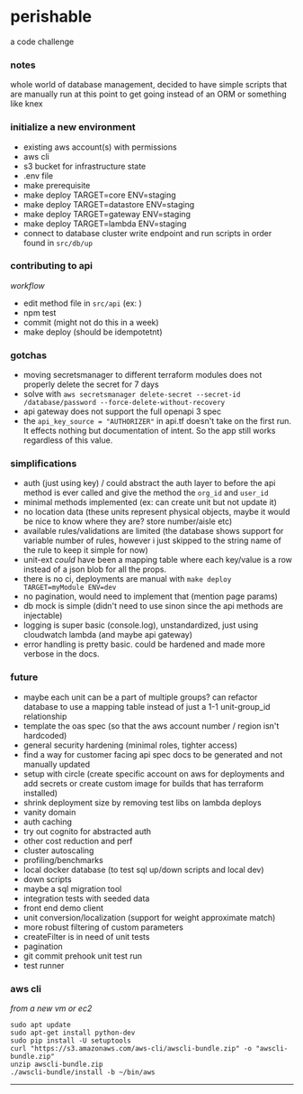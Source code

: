 # perishable
a code challenge



### notes

whole world of database management, 
decided to have simple scripts that are manually run at this point to get going 
instead of an ORM or something like knex


### initialize a new environment
- existing aws account(s) with permissions
- aws cli
- s3 bucket for infrastructure state
- .env file
- make prerequisite
- make deploy TARGET=core ENV=staging
- make deploy TARGET=datastore ENV=staging
- make deploy TARGET=gateway ENV=staging
- make deploy TARGET=lambda ENV=staging
- connect to database cluster write endpoint and run scripts in order found in `src/db/up` 


### contributing to api
_workflow_

- edit method file in `src/api` (ex: )
- npm test
- commit (might not do this in a week)
- make deploy (should be idempotetnt)


### gotchas
- moving secretsmanager to different terraform modules does not properly delete the secret for 7 days
- solve with `aws secretsmanager delete-secret --secret-id /database/password --force-delete-without-recovery`
- api gateway does not support the full openapi 3 spec
- the `api_key_source = "AUTHORIZER"` in api.tf doesn't take on the first run. It effects nothing but documentation of intent. So the app still works regardless of this value.

### simplifications
- auth (just using key) / could abstract the auth layer to before the api method is ever called and give the method the `org_id` and `user_id`
- minimal methods implemented (ex: can create unit but not update it)
- no location data (these units represent physical objects, maybe it would be nice to know where they are? store number/aisle etc)
- available rules/validations are limited (the database shows support for variable number of rules, however i just skipped to the string name of the rule to keep it simple for now)
- unit-ext _could_ have been a mapping table where each key/value is a row instead of a json blob for all the props.
- there is no ci, deployments are manual with `make deploy TARGET=myModule ENV=dev` 
- no pagination, would need to implement that (mention page params)
- db mock is simple (didn't need to use sinon since the api methods are injectable)
- logging is super basic (console.log), unstandardized, just using cloudwatch lambda (and maybe api gateway)
- error handling is pretty basic. could be hardened and made more verbose in the docs.

### future
- maybe each unit can be a part of multiple groups? can refactor database to use a mapping table instead of just a 1-1 unit-group_id relationship
- template the oas spec (so that the aws account number / region isn't hardcoded)
- general security hardening (minimal roles, tighter access)
- find a way for customer facing api spec docs to be generated and not manually updated
- setup with circle (create specific account on aws for deployments and add secrets or create custom image for builds that has terraform installed)
- shrink deployment size by removing test libs on lambda deploys
- vanity domain
- auth caching
- try out cognito for abstracted auth
- other cost reduction and perf
- cluster autoscaling
- profiling/benchmarks
- local docker database (to test sql up/down scripts and local dev)
- down scripts
- maybe a sql migration tool
- integration tests with seeded data
- front end demo client
- unit conversion/localization (support for weight approximate match)
- more robust filtering of custom parameters
- createFilter is in need of unit tests
- pagination
- git commit prehook unit test run
- test runner

### aws cli
_from a new vm or ec2_

```
sudo apt update
sudo apt-get install python-dev
sudo pip install -U setuptools
curl "https://s3.amazonaws.com/aws-cli/awscli-bundle.zip" -o "awscli-bundle.zip"
unzip awscli-bundle.zip
./awscli-bundle/install -b ~/bin/aws
```

----------


[aws cli install]: https://docs.aws.amazon.com/cli/latest/userguide/install-bundle.html